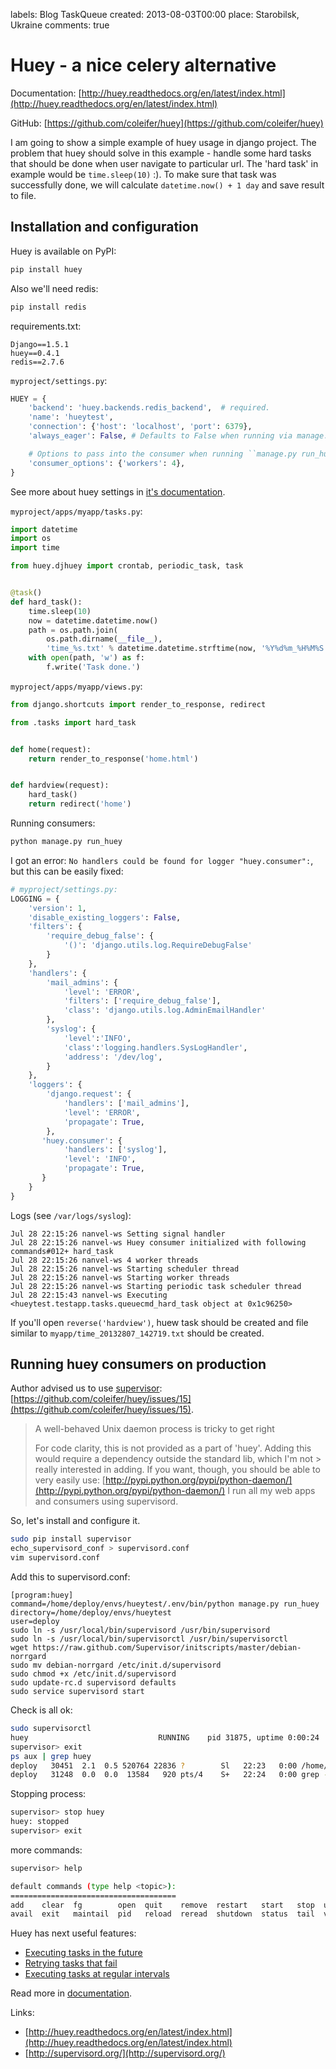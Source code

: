 labels: Blog
        TaskQueue
created: 2013-08-03T00:00
place: Starobilsk, Ukraine
comments: true

# Huey - a nice celery alternative

Documentation: [http://huey.readthedocs.org/en/latest/index.html](http://huey.readthedocs.org/en/latest/index.html)

GitHub: [https://github.com/coleifer/huey](https://github.com/coleifer/huey)

I am going to show a simple example of huey usage in django project.
The problem that huey should solve in this example - handle some hard tasks that should be done when user navigate to particular url.
The 'hard task' in example would be ```time.sleep(10)``` :).
To make sure that task was successfully done, we will calculate ```datetime.now() + 1 day``` and save result to file.

## Installation and configuration

Huey is available on PyPI:
```bash
pip install huey
```

Also we'll need redis:
```bash
pip install redis
```

requirements.txt:
```text
Django==1.5.1
huey==0.4.1
redis==2.7.6
```

```myproject/settings.py```:
```python
HUEY = {
    'backend': 'huey.backends.redis_backend',  # required.
    'name': 'hueytest',
    'connection': {'host': 'localhost', 'port': 6379},
    'always_eager': False, # Defaults to False when running via manage.py run_huey

    # Options to pass into the consumer when running ``manage.py run_huey``
    'consumer_options': {'workers': 4},
}
```

See more about huey settings in [it's documentation](http://huey.readthedocs.org/en/latest/django.html#huey-settings).

```myproject/apps/myapp/tasks.py```:
```python
import datetime
import os
import time

from huey.djhuey import crontab, periodic_task, task


@task()
def hard_task():
    time.sleep(10)
    now = datetime.datetime.now()
    path = os.path.join(
        os.path.dirname(__file__),
        'time_%s.txt' % datetime.datetime.strftime(now, '%Y%d%m_%H%M%S'))
    with open(path, 'w') as f:
        f.write('Task done.')
```

```myproject/apps/myapp/views.py```:
```python
from django.shortcuts import render_to_response, redirect

from .tasks import hard_task


def home(request):
    return render_to_response('home.html')


def hardview(request):
    hard_task()
    return redirect('home')
```

Running consumers:
```bash
python manage.py run_huey
```

I got an error: ``No handlers could be found for logger "huey.consumer":``, but this can be easily fixed:
```python
# myproject/settings.py:
LOGGING = {
    'version': 1,
    'disable_existing_loggers': False,
    'filters': {
        'require_debug_false': {
            '()': 'django.utils.log.RequireDebugFalse'
        }
    },
    'handlers': {
        'mail_admins': {
            'level': 'ERROR',
            'filters': ['require_debug_false'],
            'class': 'django.utils.log.AdminEmailHandler'
        },
        'syslog': {
            'level':'INFO',
            'class':'logging.handlers.SysLogHandler',
            'address': '/dev/log',
        }
    },
    'loggers': {
        'django.request': {
            'handlers': ['mail_admins'],
            'level': 'ERROR',
            'propagate': True,
        },
       'huey.consumer': {
            'handlers': ['syslog'],
            'level': 'INFO',
            'propagate': True,
       }
    }
}
```

Logs (see ```/var/logs/syslog```):
```text
Jul 28 22:15:26 nanvel-ws Setting signal handler
Jul 28 22:15:26 nanvel-ws Huey consumer initialized with following commands#012+ hard_task
Jul 28 22:15:26 nanvel-ws 4 worker threads
Jul 28 22:15:26 nanvel-ws Starting scheduler thread
Jul 28 22:15:26 nanvel-ws Starting worker threads
Jul 28 22:15:26 nanvel-ws Starting periodic task scheduler thread
Jul 28 22:15:43 nanvel-ws Executing <hueytest.testapp.tasks.queuecmd_hard_task object at 0x1c96250>
```

If you'll open ```reverse('hardview')```, huew task should be created and file similar to ```myapp/time_20132807_142719.txt``` should be created.

## Running huey consumers on production

Author advised us to use [supervisor](http://supervisord.org/): [https://github.com/coleifer/huey/issues/15](https://github.com/coleifer/huey/issues/15).

> A well-behaved Unix daemon process is tricky to get right
>
> For code clarity, this is not provided as a part of 'huey'. Adding this would require a dependency outside the standard lib, which I'm not > really interested in adding. If you want, though, you should be able to very easily use:
> [http://pypi.python.org/pypi/python-daemon/](http://pypi.python.org/pypi/python-daemon/)
> I run all my web apps and consumers using supervisord.

So, let's install and configure it.

```bash
sudo pip install supervisor
echo_supervisord_conf > supervisord.conf
vim supervisord.conf
```

Add this to supervisord.conf:
```text
[program:huey]
command=/home/deploy/envs/hueytest/.env/bin/python manage.py run_huey
directory=/home/deploy/envs/hueytest
user=deploy
sudo ln -s /usr/local/bin/supervisord /usr/bin/supervisord
sudo ln -s /usr/local/bin/supervisorctl /usr/bin/supervisorctl
wget https://raw.github.com/Supervisor/initscripts/master/debian-norrgard
sudo mv debian-norrgard /etc/init.d/supervisord
sudo chmod +x /etc/init.d/supervisord
sudo update-rc.d supervisord defaults
sudo service supervisord start
```

Check is all ok:
```bash
sudo supervisorctl
huey                             RUNNING    pid 31875, uptime 0:00:24
supervisor> exit
ps aux | grep huey
deploy   30451  2.1  0.5 520764 22836 ?        Sl   22:23   0:00 /home/deploy/envs/hueytest/.env/bin/python manage.py run_huey
deploy   31248  0.0  0.0  13584   920 pts/4    S+   22:24   0:00 grep --color=auto huey
```

Stopping process:
```bash
supervisor> stop huey
huey: stopped
supervisor> exit
```

more commands:
```bash
supervisor> help

default commands (type help <topic>):
=====================================
add    clear  fg        open  quit    remove  restart   start   stop  update
avail  exit   maintail  pid   reload  reread  shutdown  status  tail  version
```

Huey has next useful features:

- [Executing tasks in the future](http://huey.readthedocs.org/en/latest/getting-started.html#executing-tasks-in-the-future)
- [Retrying tasks that fail](http://huey.readthedocs.org/en/latest/getting-started.html#retrying-tasks-that-fail)
- [Executing tasks at regular intervals](http://huey.readthedocs.org/en/latest/getting-started.html#executing-tasks-at-regular-intervals)

Read more in [documentation](http://huey.readthedocs.org/en/latest/index.html).

Links:

- [http://huey.readthedocs.org/en/latest/index.html](http://huey.readthedocs.org/en/latest/index.html)
- [http://supervisord.org/](http://supervisord.org/)
